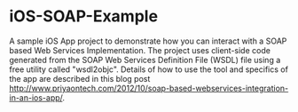 iOS-SOAP-Example
================

A sample iOS App project to demonstrate how you can interact with a SOAP based Web Services Implementation. The project uses client-side code generated from the SOAP Web Services Definition File (WSDL) file using a free utility called "wsdl2objc". Details of how to use the tool and specifics of the app are described in this blog post http://www.priyaontech.com/2012/10/soap-based-webservices-integration-in-an-ios-app/.

